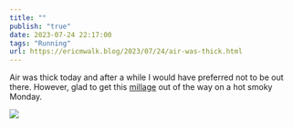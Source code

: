 ```yaml
---
title: ""
publish: "true"
date: 2023-07-24 22:17:00
tags: "Running"
url: https://ericmwalk.blog/2023/07/24/air-was-thick.html
---
```


Air was thick today and after a while I would have preferred not to be out there. However, glad to get this [millage](https://strava.com/activities/9512302322) out of the way on a hot smoky Monday.

![](https://ericmwalk.blog/uploads/2023/6add743a30.jpg)